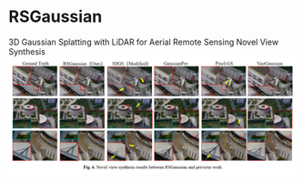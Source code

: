 # RSGaussian
3D Gaussian Splatting with LiDAR for  Aerial Remote Sensing Novel View Synthesis
![image](https://github.com/WHURume00/RSGaussian/blob/main/6.PNG)
